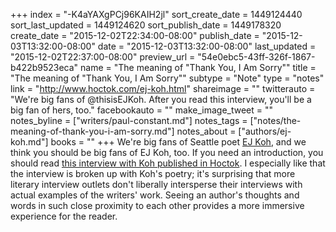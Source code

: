+++
index = "-K4aYAXgPCj96KAIH2jl"
sort_create_date = 1449124440
sort_last_updated = 1449124620
sort_publish_date = 1449178320
create_date = "2015-12-02T22:34:00-08:00"
publish_date = "2015-12-03T13:32:00-08:00"
date = "2015-12-03T13:32:00-08:00"
last_updated = "2015-12-02T22:37:00-08:00"
preview_url = "54e0ebc5-43ff-326f-1867-b422b9523eca"
name = "The meaning of \"Thank You, I Am Sorry\""
title = "The meaning of \"Thank You, I Am Sorry\""
subtype = "Note"
type = "notes"
link = "http://www.hoctok.com/ej-koh.html"
shareimage = ""
twitterauto = "We're big fans of @thisisEJKoh. After you read this interview, you'll be a big fan of hers, too."
facebookauto = ""
make_image_tweet = ""
notes_byline = ["writers/paul-constant.md"]
notes_tags = ["notes/the-meaning-of-thank-you-i-am-sorry.md"]
notes_about = ["authors/ej-koh.md"]
books = ""
+++
We're big fans of Seattle poet [EJ Koh](http://seattlereviewofbooks.com/notes/2015/10/06/korean-war/), and we think you should be big fans of EJ Koh, too. If you need an introduction, you should read [this interview with Koh published in Hoctok](http://www.hoctok.com/ej-koh.html). I especially like that the interview is broken up with Koh's poetry; it's surprising that more literary interview outlets don't liberally intersperse their interviews with actual examples of the writers' work. Seeing an author's thoughts and words in such close proximity to each other provides a more immersive experience for the reader.